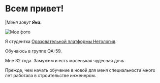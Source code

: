 # Всем привет!

|_Меня зовут_ _**Яна**_. 

![Мое фото](https://lh3.googleusercontent.com/a/AGNmyxaoqwUdPUTZfhfGtXTtSJMw9lKvHYfchX9CSbfl5Q=s288)

Я студентка [Оразовательной платформы Нетология](https://netology.ru/). 

Обучаюсь в группе QA-59. 

Мне 32 года. Замужем и есть маленькая чудесная дочь.

Прежде, чем начать обучение в новой для меня специальности много лет работала в строительстве инженером.